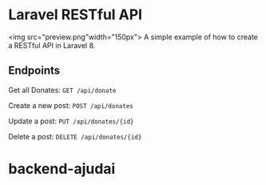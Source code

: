 # Laravel RESTful API

<img src="preview.png"width="150px">
</img>
A simple example of how to create a RESTful API in Laravel 8.

## Endpoints

Get all Donates: `GET /api/donate`

<!-- Get a single post: `GET /api/donate/{id}` Falta  -->

Create a new post: `POST /api/donates`

Update a post: `PUT /api/donates/{id}`

Delete a post: `DELETE /api/donates/{id}`


# backend-ajudai


